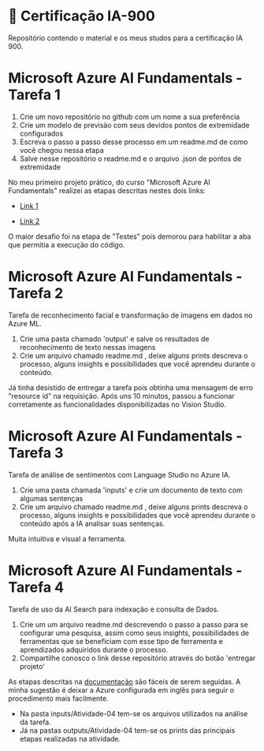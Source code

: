 # 🚀 Certificação IA-900

Repositório contendo o material e os meus studos para a certificação IA 900.


#  Microsoft Azure AI Fundamentals - Tarefa 1

1. Crie um novo repositório no github com um nome a sua preferência
2. Crie um modelo de previsão com seus devidos pontos de extremidade configurados
3. Escreva o passo a passo desse processo em um readme.md de como você chegou nessa etapa
4. Salve nesse repositório o readme.md e o arquivo .json de pontos de extremidade

No meu primeiro projeto prático, do curso "Microsoft Azure AI Fundamentals" realizei as etapas descritas nestes dois links:

- [Link 1](https://microsoftlearning.github.io/mslearn-ai-fundamentals/Instructions/Labs/02-content-safety.html)

- [Link 2](https://microsoftlearning.github.io/mslearn-ai-fundamentals/Instructions/Labs/01-machine-learning.html)

O maior desafio foi na etapa de "Testes" pois demorou para habilitar a aba que permitia a execução do código.

#  Microsoft Azure AI Fundamentals - Tarefa 2
Tarefa de reconhecimento facial e transformação de imagens em dados no Azure ML.

1. Crie uma pasta chamado 'output' e salve os resultados de reconhecimento de texto nessas imagens
2. Crie um arquivo chamado readme.md , deixe alguns prints descreva o processo, alguns insights e possibilidades que você aprendeu durante o conteúdo.

Já tinha desistido de entregar a tarefa pois obtinha uma mensagem de erro "resource id" na requisição. Após uns 10 minutos, passou a funcionar corretamente as funcionalidades disponibilizadas no Vision Studio.

#  Microsoft Azure AI Fundamentals - Tarefa 3
Tarefa de análise de sentimentos com Language Studio no Azure IA.

1. Crie uma pasta chamada 'inputs' e crie um documento de texto com algumas sentenças
2. Crie um arquivo chamado readme.md , deixe alguns prints descreva o processo, alguns insights e possibilidades que você aprendeu durante o conteúdo após a IA analisar suas sentenças.

Muita intuitiva e visual a ferramenta.

#  Microsoft Azure AI Fundamentals - Tarefa 4
Tarefa de uso da AI Search para indexação e consulta de Dados.

1. Crie um um arquivo readme.md descrevendo o passo a passo para se configurar uma pesquisa, assim como seus insights, possibilidades de ferramentas que se beneficiam com esse tipo de ferramenta e aprendizados adquiridos durante o processo.
2. Compartilhe conosco o link desse repositório através do botão 'entregar projeto'

As etapas descritas na [documentação](https://microsoftlearning.github.io/mslearn-ai-fundamentals/Instructions/Labs/11-ai-search.html) são fáceis de serem seguidas. A minha sugestão é deixar a Azure configurada em inglês para seguir o procedimento mais facilmente. 
- Na pasta inputs/Atividade-04 tem-se os arquivos utilizados na análise da tarefa.
- Já na pastas outputs/Atividade-04 tem-se os prints das principais etapas realizadas na atividade.